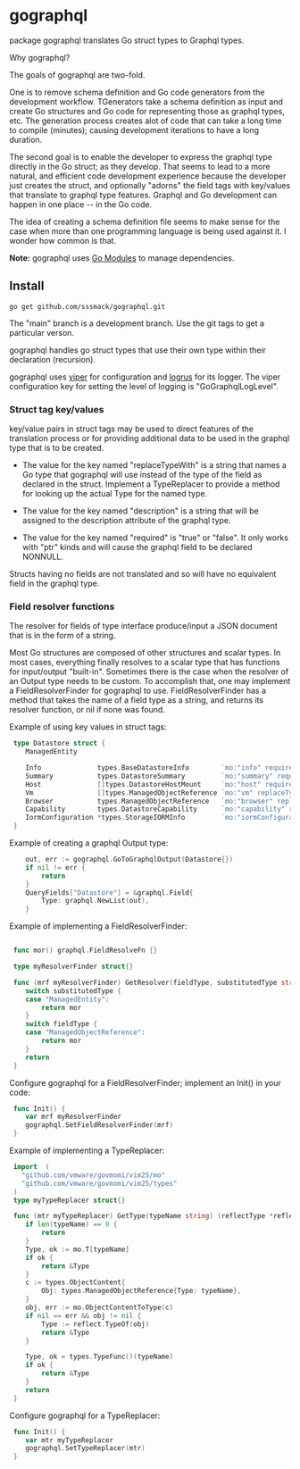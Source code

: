 # gographql

package gographql translates Go struct types to Graphql types.

Why gographql?

The goals of gographql are two-fold.   

One is to remove schema definition and Go code generators from the development workflow. TGenerators take a schema definition as input and create Go structures and Go code for representing those as graphql types, etc.  The generation process creates alot of code that can take a long time to compile (minutes); causing development iterations to have a long duration. 

The second goal is to enable the developer to express the graphql type directly in the Go struct; as they develop.  That seems to lead to a more natural, and efficient code development experience because the developer just creates the struct, and optionally "adorns" the field tags with key/values that translate to graphql type features. Graphql and Go development can happen in one place -- in the Go code.

The idea of creating a schema definition file seems to make sense for the case when more than one programming language is being used against it.  I wonder how common is that.


**Note:** gographql uses [Go Modules](https://github.com/golang/go/wiki/Modules) to manage dependencies.

## Install

```shell
go get github.com/sssmack/gographql.git
```
The "main" branch is a development branch.  Use the git tags to get a particular verson.

gographql handles go struct types that use their own type within their declaration (recursion).

gographql uses [viper](https://github.com/spf13/viper) for configuration and [logrus](https://github.com/sirupsen/logrus) for its logger.
The viper configuration key for setting the level of logging is "GoGraphqlLogLevel".

### Struct tag key/values

key/value pairs in struct tags may be used to direct features of the translation process or for providing additional data to be used in the graphql type that is to be created.

* The value for the key named "replaceTypeWith" is a string that names a Go type that gographql will use instead of the type of the field as declared in the struct. Implement a TypeReplacer to provide a method for looking up the actual Type for the named type.

* The value for the key named "description" is a string that will be assigned to the description attribute of the graphql type.

* The value for the key named "required" is "true" or "false".  It only works with "ptr" kinds and will cause the graphql field to be declared NONNULL.

Structs having no fields are not translated and so will have no equivalent field in the graphql type.

### Field resolver functions

The resolver for fields of type interface produce/input a JSON document that is in the form of a string. 

Most Go structures are composed of other structures and scalar types.  In most cases, everything finally resolves to a scalar type that has functions for input/output "built-in".  Sometimes there is the case when the resolver of an Output type needs to be custom.  To accomplish that, one may implement a FieldResolverFinder for gographql to use.  FieldResolverFinder has a method that takes the name of a field type as a string, and returns its resolver function, or nil if none was found.

Example of using key values in struct tags:

```go 
 type Datastore struct {
	ManagedEntity

	Info              types.BaseDatastoreInfo        `mo:"info" required:"true" description:"Specific information about the datastore."`
	Summary           types.DatastoreSummary         `mo:"summary" required:"true" description:"Global properties of the datastore."`
	Host              []types.DatastoreHostMount     `mo:"host" required:"false" description:"Hosts attached to this datastore."`
	Vm                []types.ManagedObjectReference `mo:"vm" replaceTypeWith:"VirtualMachine" required:"false" description:"Virtual machines stored on this datastore."`
	Browser           types.ManagedObjectReference   `mo:"browser" replaceTypeWith:"HostDatastoreBrowser" required:"true" description:"DatastoreBrowser used to browse this datastore."`
	Capability        types.DatastoreCapability      `mo:"capability" required:"true" description:"Capabilities of this datastore."`
	IormConfiguration *types.StorageIORMInfo         `mo:"iormConfiguration" required:"false" description:"Configuration of storage I/O resource management for the datastore.\n  Currently we only support storage I/O resource management on VMFS volumes\n  of a datastore.\n  \n  This configuration may not be available if the datastore is not accessible\n  from any host, or if the datastore does not have VMFS volume.\n  The configuration can be modified using the method\n  ConfigureDatastoreIORM_Task\n      \nSince vSphere API 4.1, or if the datastore does not have VMFS volume.\n  The configuration can be modified using the method\n  ConfigureDatastoreIORM_Task\n      \nSince vSphere API 4.1, or if the datastore does not have VMFS volume.\n  The configuration can be modified using the method\n  ConfigureDatastoreIORM_Task\n      \nSince vSphere API 4.1, or if the datastore does not have VMFS volume.\n  The configuration can be modified using the method\n  ConfigureDatastoreIORM_Task\n      \nSince vSphere API 4.1"`
 }
```
Example of creating a graphql Output type:   

```go
	out, err := gographql.GoToGraphqlOutput(Datastore{})
	if nil != err {
		return
	}
	QueryFields["Datastore"] = &graphql.Field{
		Type: graphql.NewList(out),
	}
```

Example of implementing a FieldResolverFinder:

```go

 func mor() graphql.FieldResolveFn {}

 type myResolverFinder struct{}

 func (mrf myResolverFinder) GetResolver(fieldType, substitutedType string) (fn graphql.FieldResolveFn) {
	switch substitutedType {
	case "ManagedEntity":
		return mor
	}
	switch fieldType {
	case "ManagedObjectReference":
		return mor
	}
	return
 }
```
Configure gographql for a FieldResolverFinder; implement an Init() in your code:

```go
 func Init() {
	var mrf myResolverFinder
	gographql.SetFieldResolverFinder(mrf)
 }
```
Example of implementing a TypeReplacer:

```go
 import  (
   "github.com/vmware/govmomi/vim25/mo"
   "github.com/vmware/govmomi/vim25/types"
 )
 type myTypeReplacer struct{}

 func (mtr myTypeReplacer) GetType(typeName string) (reflectType *reflect.Type) {
	if len(typeName) == 0 {
		return
	}
	Type, ok := mo.T[typeName]
	if ok {
		return &Type
	}
	c := types.ObjectContent{
		Obj: types.ManagedObjectReference{Type: typeName},
	}
	obj, err := mo.ObjectContentToType(c)
	if nil == err && obj != nil {
		Type := reflect.TypeOf(obj)
		return &Type
	}

	Type, ok = types.TypeFunc()(typeName)
	if ok {
		return &Type
	}
	return
 }
```
Configure gographql for a TypeReplacer:

```go
 func Init() {
	var mtr myTypeReplacer
	gographql.SetTypeReplacer(mtr)
 }
```
